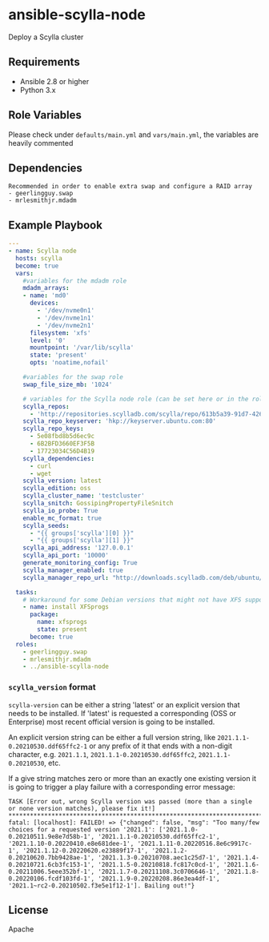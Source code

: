 ansible-scylla-node
=========

Deploy a Scylla cluster 


Requirements
------------

- Ansible 2.8 or higher
- Python 3.x

Role Variables
--------------

Please check under `defaults/main.yml` and `vars/main.yml`, the variables are heavily commented

Dependencies
------------
    Recommended in order to enable extra swap and configure a RAID array
    - geerlingguy.swap
    - mrlesmithjr.mdadm


Example Playbook
----------------

```yaml
---
- name: Scylla node
  hosts: scylla
  become: true
  vars:
    #variables for the mdadm role
    mdadm_arrays:
    - name: 'md0'
      devices:
        - '/dev/nvme0n1'
        - '/dev/nvme1n1'
        - '/dev/nvme2n1'
      filesystem: 'xfs'
      level: '0'
      mountpoint: '/var/lib/scylla'
      state: 'present'
      opts: 'noatime,nofail'

    #variables for the swap role
    swap_file_size_mb: '1024'

    # variables for the Scylla node role (can be set here or in the role's vars/main.yml)
    scylla_repos:
      - 'http://repositories.scylladb.com/scylla/repo/613b5a39-91d7-4267-aa15-4384fde87442/ubuntu/scylladb-4.1-bionic.list'
    scylla_repo_keyserver: 'hkp://keyserver.ubuntu.com:80'
    scylla_repo_keys:
      - 5e08fbd8b5d6ec9c
      - 6B2BFD3660EF3F5B
      - 17723034C56D4B19
    scylla_dependencies:
      - curl
      - wget
    scylla_version: latest
    scylla_edition: oss
    scylla_cluster_name: 'testcluster'
    scylla_snitch: GossipingPropertyFileSnitch
    scylla_io_probe: True
    enable_mc_format: true
    scylla_seeds:
      - "{{ groups['scylla'][0] }}"
      - "{{ groups['scylla'][1] }}"
    scylla_api_address: '127.0.0.1'
    scylla_api_port: '10000'
    generate_monitoring_config: True
    scylla_manager_enabled: true
    scylla_manager_repo_url: "http://downloads.scylladb.com/deb/ubuntu/scylladb-manager-2.1-bionic.list"

  tasks:
    # Workaround for some Debian versions that might not have XFS support out of the box
    - name: install XFSprogs
      package:
        name: xfsprogs
        state: present
      become: true
  roles:
    - geerlingguy.swap
    - mrlesmithjr.mdadm
    - ../ansible-scylla-node
```

### `scylla_version` format
`scylla-version` can be either a string 'latest' or an explicit version that needs to be installed.
If 'latest' is requested a corresponding (OSS or Enterprise) most recent official version is going to be
installed.

An explicit version string can be either a full version string, like `2021.1.1-0.20210530.ddf65ffc2-1`
or any prefix of it that ends with a non-digit character, e.g. `2021.1.1`, `2021.1.1-0.20210530.ddf65ffc2`,
`2021.1.1-0.20210530`, etc.

If a give string matches zero or more than an exactly one existing version it is going to trigger
a play failure with a corresponding error message:

```commandline
TASK [Error out, wrong Scylla version was passed (more than a single or none version matches), please fix it!] *************************************************************************************************************************
fatal: [localhost]: FAILED! => {"changed": false, "msg": "Too many/few choices for a requested version '2021.1': ['2021.1.0-0.20210511.9e8e7d58b-1', '2021.1.1-0.20210530.ddf65ffc2-1', '2021.1.10-0.20220410.e8e681dee-1', '2021.1.11-0.20220516.8e6c9917c-1', '2021.1.12-0.20220620.e23889f17-1', '2021.1.2-0.20210620.7bb9428ae-1', '2021.1.3-0.20210708.aec1c25d7-1', '2021.1.4-0.20210721.6cb3fc153-1', '2021.1.5-0.20210818.fc817c0cd-1', '2021.1.6-0.20211006.5eee352bf-1', '2021.1.7-0.20211108.3c0706646-1', '2021.1.8-0.20220106.fcdf103fd-1', '2021.1.9-0.20220208.86e3ea4df-1', '2021.1~rc2-0.20210502.f3e5e1f12-1']. Bailing out!"}
```

License
-------

Apache

